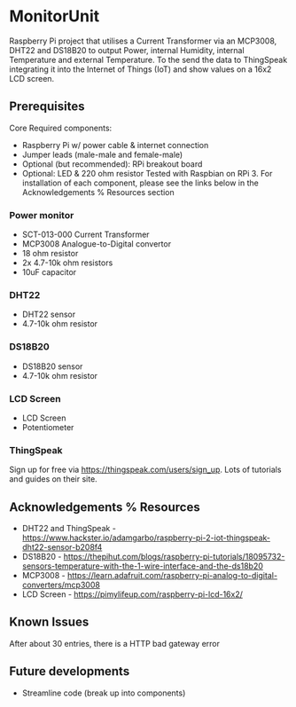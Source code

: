 # MonitorUnit
Raspberry Pi project that utilises a Current Transformer via an MCP3008, DHT22 and DS18B20 to output Power, internal Humidity, internal Temperature and external Temperature. To the send the data to ThingSpeak integrating it into the Internet of Things (IoT) and show values on a 16x2 LCD screen.

## Prerequisites
Core Required components:
* Raspberry Pi w/ power cable & internet connection
* Jumper leads (male-male and female-male)
* Optional (but recommended): RPi breakout board
* Optional: LED & 220 ohm resistor
Tested with Raspbian on RPi 3. For installation of each component, please see the links below in the Acknowledgements % Resources section

### Power monitor 
* SCT-013-000 Current Transformer
* MCP3008 Analogue-to-Digital convertor
* 18 ohm resistor
* 2x 4.7-10k ohm resistors
* 10uF capacitor

### DHT22
* DHT22 sensor
* 4.7-10k ohm resistor

### DS18B20
* DS18B20 sensor
* 4.7-10k ohm resistor

### LCD Screen
* LCD Screen
* Potentiometer

### ThingSpeak
Sign up for free via https://thingspeak.com/users/sign_up. Lots of tutorials and guides on their site.

## Acknowledgements % Resources
* DHT22 and ThingSpeak - https://www.hackster.io/adamgarbo/raspberry-pi-2-iot-thingspeak-dht22-sensor-b208f4
* DS18B20 - https://thepihut.com/blogs/raspberry-pi-tutorials/18095732-sensors-temperature-with-the-1-wire-interface-and-the-ds18b20
* MCP3008 - https://learn.adafruit.com/raspberry-pi-analog-to-digital-converters/mcp3008
* LCD Screen - https://pimylifeup.com/raspberry-pi-lcd-16x2/

## Known Issues
After about 30 entries, there is a HTTP bad gateway error

## Future developments
* Streamline code (break up into components)
